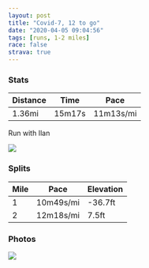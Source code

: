 ```yaml
---
layout: post
title: "Covid-7, 12 to go"
date: "2020-04-05 09:04:56"
tags: [runs, 1-2 miles]
race: false
strava: true
---
```


### Stats

| Distance | Time | Pace |
|----------|------|------|
|1.36mi|15m17s|11m13s/mi|

Run with Ilan

<img src='https://maps.googleapis.com/maps/api/staticmap?maptype=roadmap&path=enc:gewwFtwsbMDXAVOTOVCNSXEXOd@Ef@EDGTGf@@JFHr@d@f@f@H@VCTBv@VPLDHF\Ox@[z@E`@?x@Uf@Fp@?d@]lAOZ@JS^EXYn@a@|AOj@OXUz@CRBRAHCBKAKJIXIFGN?Rf@n@\\b@N\RvAhARNTHPNPHDDJDDHJ@NLn@\FBDAb@ZbA~@VDZLP?JDJLB\FLh@Nf@Hj@BNHV?fAXt@XJH`@F\HLJ\Ld@H^LPD`@RfAVXN@HEHIr@KXIr@S\EXGr@I\?R@@D?FKHCJQHe@N]Jo@Le@\yBHWFGD?XLf@f@JVJ`AJRj@VVD^N\Dl@TJFHxAAVHp@@h@Jf@JHDA@CB_@AWHY?SDKAS?QFOG[DO?OBGKO?EBACAB??D@A&key=AIzaSyC1MId7bFpkLXNAaYhBSTb8jLyiSqzbDtM&size=800x800&markers=color:yellow|label:S|40.7562,-73.99819&markers=color:green|label:F|40.74859000000001,-74.00988'>

### Splits

| Mile | Pace | Elevation |
|------|------|-----------|
|1|10m49s/mi|-36.7ft|
|2|12m18s/mi|7.5ft|

### Photos
<img src='https://dgtzuqphqg23d.cloudfront.net/S63IJdI_nTPNT1TftU5Es7cAiaK2j531THNy393l2IE-576x768.jpg'>
